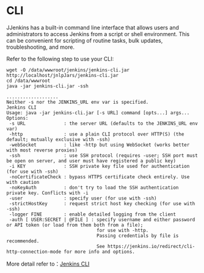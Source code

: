 # CLI

JJenkins has a built-in command line interface that allows users and administrators to access Jenkins from a script or shell environment. This can be convenient for scripting of routine tasks, bulk updates, troubleshooting, and more.

Refer to the following step to use your CLI:

```
wget -O /data/wwwroot/jenkins/jenkins-cli.jar http://localhost/jnlpJars/jenkins-cli.jar
cd /data/wwwroot
java -jar jenkins-cli.jar -ssh

...................
Neither -s nor the JENKINS_URL env var is specified.
Jenkins CLI
Usage: java -jar jenkins-cli.jar [-s URL] command [opts...] args...
Options:
 -s URL              : the server URL (defaults to the JENKINS_URL env var)
 -http               : use a plain CLI protocol over HTTP(S) (the default; mutually exclusive with -ssh)
 -webSocket          : like -http but using WebSocket (works better with most reverse proxies)
 -ssh                : use SSH protocol (requires -user; SSH port must be open on server, and user must have registered a public key)
 -i KEY              : SSH private key file used for authentication (for use with -ssh)
 -noCertificateCheck : bypass HTTPS certificate check entirely. Use with caution
 -noKeyAuth          : don't try to load the SSH authentication private key. Conflicts with -i
 -user               : specify user (for use with -ssh)
 -strictHostKey      : request strict host key checking (for use with -ssh)
 -logger FINE        : enable detailed logging from the client
 -auth [ USER:SECRET | @FILE ] : specify username and either password or API token (or load from them both from a file);
                                 for use with -http.
                                 Passing credentials by file is recommended.
                                 See https://jenkins.io/redirect/cli-http-connection-mode for more info and options.
```

More detail refer to：[Jenkins CLI ](https://www.jenkins.io/zh/doc/book/managing/cli/)